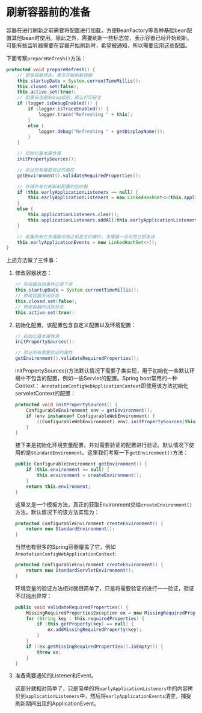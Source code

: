 # 刷新容器前的准备

容器在进行刷新之前需要将配置进行加载，方便BeanFactory等各种基础bean配置其他bean时使用。除此之外，需要刷新一些标志位，表示容器已经开始刷新。可能有些监听器需要在容器开始刷新时，希望被通知，所以需要应用这些配置。

下面考察`prepareRefresh()`方法：

```java
protected void prepareRefresh() {
    // 更改容器状态，表示开始刷新容器
    this.startupDate = System.currentTimeMillis();
    this.closed.set(false);
    this.active.set(true);
    // 如果日志是debug级别，那么打印日志
    if (logger.isDebugEnabled()) {
        if (logger.isTraceEnabled()) {
            logger.trace("Refreshing " + this);
        }
        else {
            logger.debug("Refreshing " + getDisplayName());
        }
    }

    // 初始化基本属性源
    initPropertySources();

    // 验证所有需要验证的属性
    getEnvironment().validateRequiredProperties();

    // 存储所有在刷新前配置的监听器
    if (this.earlyApplicationListeners == null) {
        this.earlyApplicationListeners = new LinkedHashSet<>(this.applicationListeners);
    }
    else {
        this.applicationListeners.clear();
        this.applicationListeners.addAll(this.earlyApplicationListeners);
    }

    // 收集所有在多播器可用之前发生的事件，多播器一旦可用立即发送
    this.earlyApplicationEvents = new LinkedHashSet<>();
}
```

上述方法做了三件事：

1. 修改容器状态：

    ```java
    // 将容器启动事件记录下来
    this.startupDate = System.currentTimeMillis();
    // 修改容器关闭状态
    this.closed.set(false);
    // 修改容器的活跃状态
    this.active.set(true);
    ```

2. 初始化配置，该配置包含自定义配置以及环境配置：

    ```java
    // 初始化基本属性源
    initPropertySources();

    // 验证所有需要验证的属性
    getEnvironment().validateRequiredProperties();
    ```

    initPropertySources()方法默认情况下需要子类实现，用于初始化一些默认环境中不包含的配置，例如一些Servlet的配置。Spring boot常用的一种Context： `AnnotationConfigWebApplicationContext`即使用该方法初始化serveletContext的配置：

    ```java
    protected void initPropertySources() {
        ConfigurableEnvironment env = getEnvironment();
        if (env instanceof ConfigurableWebEnvironment) {
            ((ConfigurableWebEnvironment) env).initPropertySources(this.servletContext, this.servletConfig);
        }
    }
    ```

    接下来是初始化环境变量配置，并对需要验证的配置进行验证。默认情况下使用的是`StandardEnvironment`。这里我们考察一下`getEnvironment()`方法：

    ```java
    public ConfigurableEnvironment getEnvironment() {
        if (this.environment == null) {
            this.environment = createEnvironment();
        }
        return this.environment;
    }
    ```

    这里又是一个模板方法，真正的获取Environment交给`createEnvironment()`方法，默认情况下的该方法实现为：

    ```java
    protected ConfigurableEnvironment createEnvironment() {
        return new StandardEnvironment();
    }
    ```

    当然也有很多的Spring容器覆盖了它，例如`AnnotationConfigWebApplicationContext`:

    ```java
    protected ConfigurableEnvironment createEnvironment() {
        return new StandardServletEnvironment();
    }
    ```

    环境变量的验证方法相对就很简单了，只是将需要验证的进行一一验证，验证不过抛出异常：

    ```java
    public void validateRequiredProperties() {
        MissingRequiredPropertiesException ex = new MissingRequiredPropertiesException();
        for (String key : this.requiredProperties) {
            if (this.getProperty(key) == null) {
                ex.addMissingRequiredProperty(key);
            }
        }
        if (!ex.getMissingRequiredProperties().isEmpty()) {
            throw ex;
        }
    }
    ```

3. 准备需要通知的Listener和Event。

    这部分就相对简单了，只是简单的将`earlyApplicationListeners`中的内容拷贝到`applicationListeners`中，然后将`earlyApplicationEvents`清空，捕捉刷新期间出现的ApplicationEvent。
